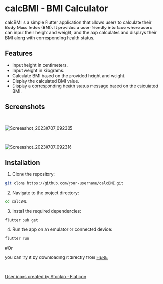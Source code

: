 # calcBMI - BMI Calculator

calcBMI is a simple Flutter application that allows users to calculate their Body Mass Index (BMI). It provides a user-friendly interface where users can input their height and weight, and the app calculates and displays their BMI along with corresponding health status.

## Features

- Input height in centimeters.
- Input weight in kilograms.
- Calculate BMI based on the provided height and weight.
- Display the calculated BMI value.
- Display a corresponding health status message based on the calculated BMI.

## Screenshots
<br>

![Screenshot_20230707_092305](https://github.com/omar546/calcBMI/assets/71936776/1a718acd-d675-4021-9f6f-1d7adee42ae6)



<br>


![Screenshot_20230707_092316](https://github.com/omar546/calcBMI/assets/71936776/33b543e8-2b72-4f04-bd2a-73fc1d3470a0)




## Installation

1. Clone the repository:

```bash
git clone https://github.com/your-username/calcBMI.git
```

2. Navigate to the project directory:

```bash
cd calcBMI
```

3. Install the required dependencies:

```bash
flutter pub get
```

4. Run the app on an emulator or connected device:

```bash
flutter run
```
#Or

you can try it by downloading it directly from <a href="https://download1532.mediafire.com/k30m8te79wugmxpOEUPiF6pvjL0HNqqhbqh49N6jqMeHe4p8XhIT92KB9OWTzaWzpuY4-wP4ULTkCdlGkMBs4_kYxWtGGZisqA5tLMU1Ln_WVzoM7sQTVN2JpLN9xYyywdsC0FmSvH_t3ZoPeuj9N6phlJmBcKFAS7-LnJvtYZz_hg/90cdbk0wytg6rc4/Bmi.apk">HERE</a>


<br>














<a href="https://www.flaticon.com/free-icons/user" title="user icons">User icons created by Stockio - Flaticon</a>
